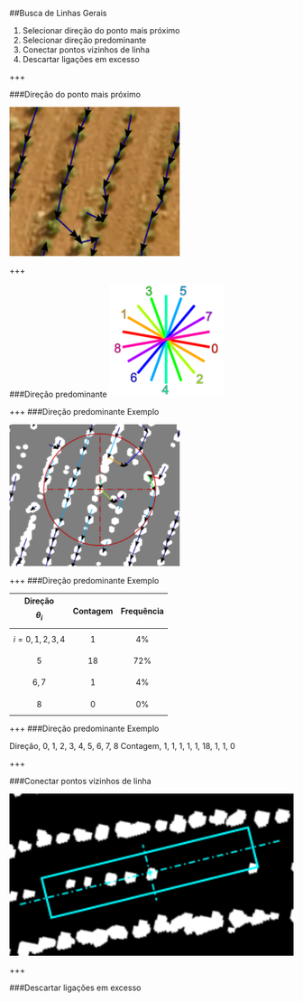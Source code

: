 ##Busca de Linhas Gerais

1. Selecionar direção do ponto mais próximo
2. Selecionar direção predominante
3. Conectar pontos vizinhos de linha
4. Descartar ligações em excesso

+++

###Direção do ponto mais próximo

<img alt="Pontos mais próximos" src="assets/arrows.png" width="60%"/>

+++

###Direção predominante
<img alt="Direções" src="assets/directions.png" width="40%"/>

+++
###Direção predominante
Exemplo

<img alt="Predominante" src="assets/predominant.png" width="60%"/>

+++
###Direção predominante
Exemplo

|Direção $$\theta_i$$|Contagem|Frequência|
|:---:|:---:|:---:|
|$$i=0, 1, 2, 3, 4$$|1|4%|
|$$5$$|18|72%|
|$$6, 7$$|1|4%|
|$$8$$|0|0%|

+++
###Direção predominante
Exemplo

<canvas data-chart="radar">
Direção, 0, 1, 2, 3, 4, 5, 6, 7, 8
Contagem, 1, 1, 1, 1, 1, 18, 1, 1, 0
</canvas>


+++

###Conectar pontos vizinhos de linha

<img alt="Retângulo de ligação" src="assets/rectangle.png" width="100%"/>

+++

###Descartar ligações em excesso
